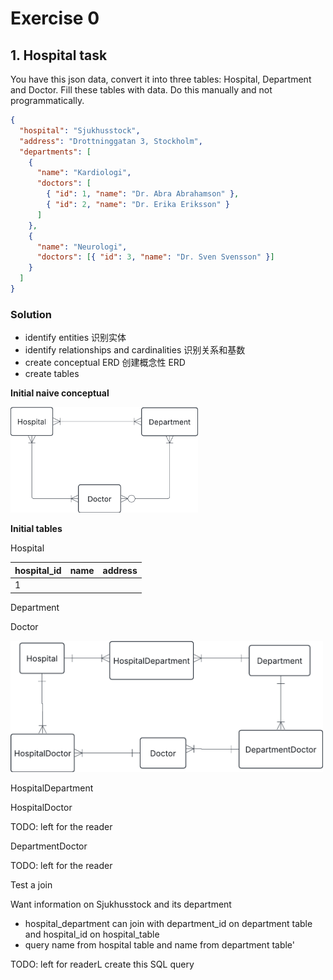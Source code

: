 # Exercise 0

## 1. Hospital task

You have this json data, convert it into three tables: Hospital, Department and Doctor. Fill these tables with data. Do this manually and not programmatically.

```json
{
  "hospital": "Sjukhusstock",
  "address": "Drottninggatan 3, Stockholm",
  "departments": [
    {
      "name": "Kardiologi",
      "doctors": [
        { "id": 1, "name": "Dr. Abra Abrahamson" },
        { "id": 2, "name": "Dr. Erika Eriksson" }
      ]
    },
    {
      "name": "Neurologi",
      "doctors": [{ "id": 3, "name": "Dr. Sven Svensson" }]
    }
  ]
}
```

### Solution

- identify entities   识别实体
- identify relationships and cardinalities 识别关系和基数
- create conceptual ERD  创建概念性 ERD
- create tables


**Initial naive conceptual**

<img src = "../assets/initial_conceptual_model_ex1.png" width=300>


**Initial tables**

Hospital

|hospital_id |name   |address|
|---|---|---|
|1   |||

Department



Doctor


<img src = "../assets/initial_conceptual_model_ex0_1.png" width=500>


HospitalDepartment

HospitalDoctor

TODO: left for the reader

DepartmentDoctor

TODO: left for the reader

Test a join

Want information on Sjukhusstock and its department

- hospital_department can join with department_id on department table and hospital_id on hospital_table
- query name from hospital table and name from department table'

TODO: left for readerL create this SQL query


